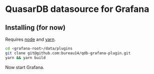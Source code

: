 QuasarDB datasource for Grafana
===============================


Installing (for now)
--------------------

Requires [node](https://nodejs.org/en/) and [yarn](https://yarnpkg.com/en/).

```sh
cd <grafana-root>/data/plugins
git clone git@github.com:bureau14/qdb-grafana-plugin.git
yarn && yarn build
```

Now start Grafana.

